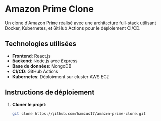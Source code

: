 # Amazon Prime Clone

Un clone d'Amazon Prime réalisé avec une architecture full-stack utilisant Docker, Kubernetes, et GitHub Actions pour le déploiement CI/CD.

## Technologies utilisées
- **Frontend**: React.js
- **Backend**: Node.js avec Express
- **Base de données**: MongoDB
- **CI/CD**: GitHub Actions
- **Kubernetes**: Déploiement sur cluster AWS EC2

## Instructions de déploiement

1. **Cloner le projet**:
   ```bash
   git clone https://github.com/hamzus17/amazon-prime-clone.git
